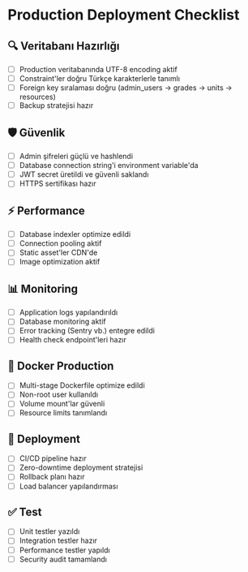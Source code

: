 # Production Deployment Checklist

## 🔍 **Veritabanı Hazırlığı**
- [ ] Production veritabanında UTF-8 encoding aktif
- [ ] Constraint'ler doğru Türkçe karakterlerle tanımlı
- [ ] Foreign key sıralaması doğru (admin_users → grades → units → resources)
- [ ] Backup stratejisi hazır

## 🛡️ **Güvenlik**
- [ ] Admin şifreleri güçlü ve hashlendi
- [ ] Database connection string'i environment variable'da
- [ ] JWT secret üretildi ve güvenli saklandı
- [ ] HTTPS sertifikası hazır

## ⚡ **Performance**
- [ ] Database indexler optimize edildi
- [ ] Connection pooling aktif
- [ ] Static asset'ler CDN'de
- [ ] Image optimization aktif

## 📊 **Monitoring**
- [ ] Application logs yapılandırıldı
- [ ] Database monitoring aktif
- [ ] Error tracking (Sentry vb.) entegre edildi
- [ ] Health check endpoint'leri hazır

## 🔧 **Docker Production**
- [ ] Multi-stage Dockerfile optimize edildi
- [ ] Non-root user kullanıldı
- [ ] Volume mount'lar güvenli
- [ ] Resource limits tanımlandı

## 🚀 **Deployment**
- [ ] CI/CD pipeline hazır
- [ ] Zero-downtime deployment stratejisi
- [ ] Rollback planı hazır
- [ ] Load balancer yapılandırması

## ✅ **Test**
- [ ] Unit testler yazıldı
- [ ] Integration testler hazır
- [ ] Performance testler yapıldı
- [ ] Security audit tamamlandı
